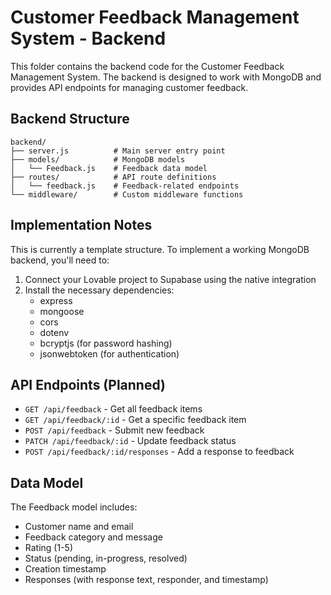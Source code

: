 
# Customer Feedback Management System - Backend

This folder contains the backend code for the Customer Feedback Management System. The backend is designed to work with MongoDB and provides API endpoints for managing customer feedback.

## Backend Structure

```
backend/
├── server.js          # Main server entry point
├── models/            # MongoDB models
│   └── Feedback.js    # Feedback data model
├── routes/            # API route definitions
│   └── feedback.js    # Feedback-related endpoints
└── middleware/        # Custom middleware functions
```

## Implementation Notes

This is currently a template structure. To implement a working MongoDB backend, you'll need to:

1. Connect your Lovable project to Supabase using the native integration
2. Install the necessary dependencies:
   - express
   - mongoose
   - cors
   - dotenv
   - bcryptjs (for password hashing)
   - jsonwebtoken (for authentication)

## API Endpoints (Planned)

- `GET /api/feedback` - Get all feedback items
- `GET /api/feedback/:id` - Get a specific feedback item
- `POST /api/feedback` - Submit new feedback
- `PATCH /api/feedback/:id` - Update feedback status
- `POST /api/feedback/:id/responses` - Add a response to feedback

## Data Model

The Feedback model includes:
- Customer name and email
- Feedback category and message
- Rating (1-5)
- Status (pending, in-progress, resolved)
- Creation timestamp
- Responses (with response text, responder, and timestamp)

